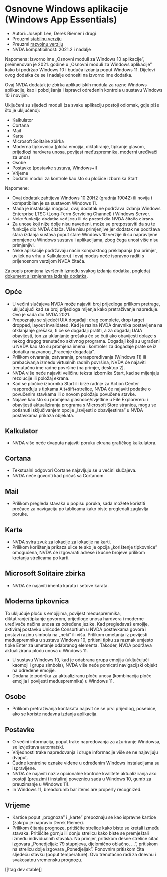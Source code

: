 # Osnovne Windows aplikacije (Windows App Essentials) #

* Autori: Joseph Lee, Derek Riemer i drugi
* Preuzmi [stabilnu verziju][1]
* Preuzmi [razvojnu verziju][2]
* NVDA kompatibilnost: 2021.2 i nadalje

Napomena: Izvorno ime „Osnovni moduli za Windows 10 aplikacije”, preimenovan
je 2021. godine u „Osnovni moduli za Windows aplikacije” kako bi podržao
Windows 10 i buduća izdanja poput Windows 11. Dijelovi ovog dodatka će se i
nadalje odnositi na izvorno ime dodatka.

Ovaj NVDA dodatak je zbirka aplikacijskih modula za razne Windows
aplikacije, kao i poboljšanja i ispravci određenih kontrola u sustavu
Windows 10 i novijim.

Uključeni su sljedeći moduli (za svaku aplikaciju postoji odlomak, gdje piše
što je uključeno):

* Kalkulator
* Cortana
* Mail
* Karte
* Microsoft Solitaire zbirka
* Moderna tipkovnica (ploča emojija, diktatiranje, tipkanje glasom,
  prijedlozi hardvera unosa, povijest međuspremnika, moderni uređivači za
  unos)
* Osobe
* Postavke (postavke sustava, Windows+I)
* Vrijeme
* Dodatni moduli za kontrole kao što su pločice izbornika Start

Napomene:

* Ovaj dodatak zahtijeva Windows 10 20H2 (gradnja 19042) ili novija i
  kompatibilan je sa sustavom Windows 11.
* Mada je instalacija moguća, ovaj dodatak ne podržava izdanja Windows
  Enterprise LTSC (Long-Term Servicing Channel) i Windows Server.
* Neke funkcije dodatka već jesu ili će postati dio NVDA čitača ekrana.
* Za unose koji niže dolje nisu navedeni, može se pretpostaviti da su te
  funkcije dio NVDA čitača. Više nisu primjenjive jer dodatak ne podržava
  stara izdanja sustava poput stare Windows 10 verzije ili su napravljene
  promjene u Windows sustavu i aplikacijama, zbog čega unosi više nisu
  primjenjivi.
* Neke aplikacije podržavaju način kompaktnog preklapanja (na primjer,
  uvijek na vrhu u Kalkulatoru) i ovaj modus neće ispravno raditi s
  prijenosnom verzijom NVDA čitača.

Za popis promjena izvršenih između svakog izdanja dodatka, pogledaj
[dokument s izmjenama izdanja dodatka][3].

## Opće

* U većini slučajeva NVDA može najaviti broj prijedloga prilikom pretrage,
  uključujući kad se broj prijedloga mijenja kako pretraživanje
  napreduje. Ovo je sada dio NVDA 2021.
* Prepoznaju se sljedeći UIA događaji: drag complete, drop target dropped,
  layout invalidated. Kad je razina NVDA dnevnika postavljena na otklanjanje
  grešaka, ti će se događaji pratiti, a za događaj UAIA obavijesti, ton za
  uklanjanje grešaka će se čuti ako obavijesti dolaze s nekog drugog
  trenutačno aktivnog programa. Događaji koji su ugrađeni u NVDA kao što su
  promjena imena i kontroler za događaje prate se iz dodatka nazvanog
  „Praćenje događaja”.
* Prilikom otvaranja, zatvaranja, preraspoređivanja (Windows 11) ili
  prebacivanja između virtualnih radnih površina, NVDA će najaviti
  trenutačno ime radne površine (na primjer, desktop 2).
* NVDA više neće najaviti veličinu teksta izbornika Start, kad se mijenjaju
  rezolucije ili položaj ekrana.
* Kad se pločice izbornika Start ili brze radnje za Action Center
  raspoređuju s tipkama Alt+šift+strelice, NVDA će najaviti podatke o
  povučenim stavkama ili o novom položaju povučene stavke.
* Najave kao što su promjena glasnoće/svjetline u File Explorereru i
  obavijesti aktualiziranja programa s Microsoft Store stranica, mogu se
  potisnuti isključivanjem opcije „Izvijesti o obavijestima” u NVDA
  postavkama prikaza objekata.

## Kalkulator

* NVDA više neće dvaputa najaviti poruku ekrana grafičkog kalkulatora.

## Cortana

* Tekstualni odgovori Cortane najavljuju se u većini slučajeva.
* NVDA neće govoriti kad pričaš sa Cortanom.

## Mail

* Prilikom pregleda stavaka u popisu poruka, sada možete koristiti prečace
  za navigaciju po tablicama kako biste pregledali zaglavlja poruke.

## Karte

* NVDA svira zvuk za lokacije za lokacije na karti.
* Prilikom korištenja prikaza ulice te ako je opcija „korištenje tipkovnice”
  omogućena, NVDA će izgovarati adrese i kućne brojeve prilikom kretanja
  strelicama po karti.

## Microsoft Solitaire zbirka

* NVDA će najaviti imenta karata i setove karata.

## Moderna tipkovnica

To uključuje ploču s emojijima, povijest međuspremnika,
diktatiranje/tipkanje govorom, prijedloge unosa hardvera i moderne uređivače
načina unosa za određene jezike. Kad pregledavaš emojije, aktiviraj postavku
Unicode Consortium u NVDA postavkama govora i postavi razinu simbola na
„neki” ili višu. Prilikom umetanja iz povijesti međuspremnika u sustavu
Windows 10, pritisni tipku za razmak umjesto tipke Enter za umetanje
odabranog elementa. Također, NVDA podržava aktualiziranu ploču unosa u
Windows 11.

* U sustavu Windows 10, kad je odabrana grupa emojija (uključujući kaomoji i
  grupu simbola), NVDA više neće pomicati navigacijski objekt na određene
  emojije.
* Dodana je podrška za aktualiziranu ploču unosa (kombinacija ploče emojija
  i povijesti međuspremnika) u Windows 11.

## Osobe

* Prilikom pretraživanja kontakata najavit će se prvi prijedlog, posebice,
  ako se koriste nedavna izdanja aplikacija.

## Postavke

* O većini informacija, poput trake napredovanja za ažuriranje Windowsa, se
  izvještava automatski.
* Vrijednosti trake napredovanja i druge informacije više se ne najavljuju
  dvaput.
* Čudne kontrolne oznake viđene u određenim Windows instalacijama su
  ispravljene.
* NVDA će najaviti naziv opcionalne kontrole kvalitete aktualiziranja ako
  postoji (preuzimi i instaliraj poveznicu sada u Windows 10, gumb za
  preuzimanje u Windows 11).
* In Windows 11, breadcrumb bar items are properly recognized.

## Vrijeme

* Kartice poput „prognoza” i „karte” prepoznaju se kao ispravne kartice
  (zakrpu je napravio Derek Riemer).
* Prilikom čitanja prognoze, pritišćite strelice kako biste se kretali
  između stavaka. Pritišćite gornju ili donju strelicu kako biste se
  premještali između individualnih stavaka. Na primjer, pritiskom desne
  strelice čitač izgovara „Ponedjeljak: 79 stupnjeva, djelomično oblačno,
  …”, pritiskom na strelicu dolje izgovara „Ponedjeljak”. Ponovnim pritiskom
  čita sljedeću stavku (poput temperature). Ovo trenutačno radi za dnevnu i
  svakosatnu vremensku prognozu.

[[!tag dev stable]]

[1]: https://addons.nvda-project.org/files/get.php?file=w10

[2]: https://addons.nvda-project.org/files/get.php?file=w10-dev

[3]: https://github.com/josephsl/wintenapps/wiki/w10changelog
